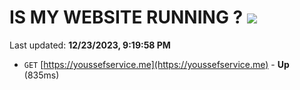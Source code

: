 # IS MY WEBSITE RUNNING ? [![](https://img.shields.io/static/v1?label=Sponsor&message=%E2%9D%A4&logo=GitHub&color=%23fe8e86)](https://github.com/sponsors/<username>)

Last updated: **12/23/2023, 9:19:58 PM**

- `GET` [https://youssefservice.me](https://youssefservice.me) - **Up** (835ms)
